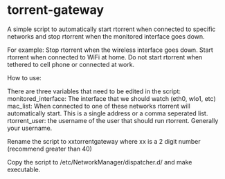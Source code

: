 # torrent-gateway

A simple script to automatically start rtorrent when connected to specific networks and stop rtorrent when the monitored interface goes down.

For example:
Stop rtorrent when the wireless interface goes down.
Start rtorrent when connected to WiFi at home.
Do not start rtorrent when tethered to cell phone or connected at work.

How to use:

There are three variables that need to be edited in the script:
monitored_interface: The interface that we should watch (eth0, wlo1, etc)
mac_list: When connected to one of these networks rtorrent will automatically start. This is a single address or a comma seperated list.
rtorrent_user: the username of the user that should run rtorrent. Generally your username.

Rename the script to xxtorrentgateway where xx is a 2 digit number (recommend greater than 40)

Copy the script to /etc/NetworkManager/dispatcher.d/ and make executable.
